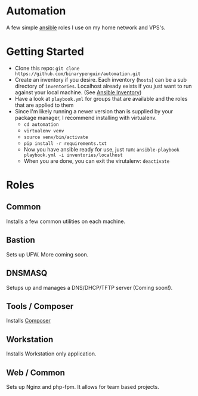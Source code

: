 # Automation
A few simple [ansible](https://docs.ansible.com) roles I use on my home network and VPS's.

# Getting Started
* Clone this repo: ```git clone https://github.com/binarypenguin/automation.git```
* Create an inventory if you desire. Each inventory (```hosts```) can be a sub directory of ```inventories```. Localhost already exists if you just want to run against your local machine. (See [Ansible Inventory](http://docs.ansible.com/ansible/intro_inventory.html))
* Have a look at ```playbook.yml``` for groups that are available and the roles that are applied to them
* Since I'm likely running a newer version than is supplied by your package manager, I recommend installing with virtualenv.
  * ```cd automation```
  * ```virtualenv venv```
  * ```source venv/bin/activate```
  * ```pip install -r requirements.txt```
  * Now you have ansible ready for use, just run: ```ansible-playbook playbook.yml -i inventories/localhost```
  * When you are done, you can exit the virutalenv: ```deactivate```

# Roles
## Common
Installs a few common utilities on each machine.

## Bastion
Sets up UFW. More coming soon.

## DNSMASQ
Setups up and manages a DNS/DHCP/TFTP server (Coming soon!).

## Tools / Composer
Installs [Composer](https://getcomposer.org/)

## Workstation
Installs Workstation only application.

## Web / Common
Sets up Nginx and php-fpm. It allows for team based projects.
